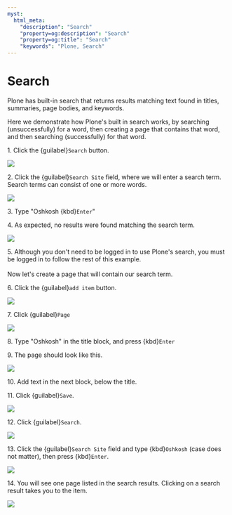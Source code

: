 ```yaml
---
myst:
  html_meta:
    "description": "Search"
    "property=og:description": "Search"
    "property=og:title": "Search"
    "keywords": "Plone, Search"
---
```


# Search

Plone has built-in search that returns results matching text found in titles, summaries, page bodies, and keywords.

Here we demonstrate how Plone's built in search works, by searching (unsuccessfully) for a word, then creating a page that contains that word, and then searching (successfully) for that word.

1\. Click the {guilabel}`Search` button.

![](https://ajeuwbhvhr.cloudimg.io/colony-recorder.s3.amazonaws.com/files/2024-11-16/3fa5036b-d7a1-4fa1-9cae-776489648c51/File.jpeg?tl_px=1116,0&br_px=2836,961&force_format=jpeg&q=100&width=1120.0&wat=1&wat_opacity=0.7&wat_gravity=northwest&wat_url=https://colony-recorder.s3.us-west-1.amazonaws.com/images/watermarks/FB923C_standard.png&wat_pad=1001,96)


2\. Click the {guilabel}`Search Site` field, where we will enter a search term. Search terms can consist of one or more words.

![](https://ajeuwbhvhr.cloudimg.io/colony-recorder.s3.amazonaws.com/files/2024-11-16/309bb572-8c7d-4562-a661-52b12cd5bb3e/File.jpeg?tl_px=240,0&br_px=1959,961&force_format=jpeg&q=100&width=1120.0&wat=1&wat_opacity=0.7&wat_gravity=northwest&wat_url=https://colony-recorder.s3.us-west-1.amazonaws.com/images/watermarks/FB923C_standard.png&wat_pad=524,108)


3\. Type "Oshkosh {kbd}`Enter`"


4\. As expected, no results were found matching the search term.

![](https://ajeuwbhvhr.cloudimg.io/colony-recorder.s3.amazonaws.com/files/2024-11-16/ab297168-2536-471b-94cc-e4f774138375/File.jpeg?tl_px=0,283&br_px=1719,1244&force_format=jpeg&q=100&width=1120.0&wat=1&wat_opacity=0.7&wat_gravity=northwest&wat_url=https://colony-recorder.s3.us-west-1.amazonaws.com/images/watermarks/FB923C_standard.png&wat_pad=195,276)


5\. Although you don't need to be logged in to use Plone's search, you must be logged in to follow the rest of this example. \
\
Now let's create a page that will contain our search term.


6\. Click the {guilabel}`add item` button.

![](https://ajeuwbhvhr.cloudimg.io/colony-recorder.s3.amazonaws.com/files/2024-11-14/c3f1a4cf-ae95-4683-af27-980cae287ff9/ascreenshot.jpeg?tl_px=0,0&br_px=1719,961&force_format=jpeg&q=100&width=1120.0&wat=1&wat_opacity=0.7&wat_gravity=northwest&wat_url=https://colony-recorder.s3.us-west-1.amazonaws.com/images/watermarks/FB923C_standard.png&wat_pad=25,159)


7\. Click {guilabel}`Page`

![](https://ajeuwbhvhr.cloudimg.io/colony-recorder.s3.amazonaws.com/files/2024-11-14/a538adf4-8177-4be8-b87d-01a3b994148f/ascreenshot.jpeg?tl_px=0,151&br_px=1719,1112&force_format=jpeg&q=100&width=1120.0&wat=1&wat_opacity=0.7&wat_gravity=northwest&wat_url=https://colony-recorder.s3.us-west-1.amazonaws.com/images/watermarks/FB923C_standard.png&wat_pad=113,276)


8\. Type "Oshkosh" in the title block, and press {kbd}`Enter`


9\. The page should look like this.

![](https://ajeuwbhvhr.cloudimg.io/colony-recorder.s3.amazonaws.com/files/2024-11-14/ad2e0ee5-813d-489b-9591-6211e28c9623/ascreenshot.jpeg?tl_px=0,91&br_px=1719,1052&force_format=jpeg&q=100&width=1120.0&wat=1&wat_opacity=0.7&wat_gravity=northwest&wat_url=https://colony-recorder.s3.us-west-1.amazonaws.com/images/watermarks/FB923C_standard.png&wat_pad=339,277)


10\. Add text in the next block, below the title.


11\. Click {guilabel}`Save`.

![](https://ajeuwbhvhr.cloudimg.io/colony-recorder.s3.amazonaws.com/files/2024-11-14/fa15402c-9bf2-4eab-a339-93fe5b702451/ascreenshot.jpeg?tl_px=0,0&br_px=1719,961&force_format=jpeg&q=100&width=1120.0&wat=1&wat_opacity=0.7&wat_gravity=northwest&wat_url=https://colony-recorder.s3.us-west-1.amazonaws.com/images/watermarks/FB923C_standard.png&wat_pad=0,5)


12\. Click {guilabel}`Search`.

![](https://ajeuwbhvhr.cloudimg.io/colony-recorder.s3.amazonaws.com/files/2024-11-14/aa054d8b-4eec-4fb0-9c16-8c56bf8e46c8/ascreenshot.jpeg?tl_px=1116,0&br_px=2836,961&force_format=jpeg&q=100&width=1120.0&wat=1&wat_opacity=0.7&wat_gravity=northwest&wat_url=https://colony-recorder.s3.us-west-1.amazonaws.com/images/watermarks/FB923C_standard.png&wat_pad=1003,77)


13\. Click the {guilabel}`Search Site` field and type {kbd}`Oshkosh` (case does not matter), then press {kbd}`Enter`.

![](https://ajeuwbhvhr.cloudimg.io/colony-recorder.s3.amazonaws.com/files/2024-11-14/0892e1a4-2308-42d6-a073-2b8a2cf03fe5/ascreenshot.jpeg?tl_px=732,0&br_px=2452,961&force_format=jpeg&q=100&width=1120.0&wat=1&wat_opacity=0.7&wat_gravity=northwest&wat_url=https://colony-recorder.s3.us-west-1.amazonaws.com/images/watermarks/FB923C_standard.png&wat_pad=524,118)


14\. You will see one page listed in the search results. Clicking on a search result takes you to the item.

![](https://ajeuwbhvhr.cloudimg.io/colony-recorder.s3.amazonaws.com/files/2024-11-14/6b62bcc5-9356-4671-8df1-054364e72b15/ascreenshot.jpeg?tl_px=0,517&br_px=1719,1478&force_format=jpeg&q=100&width=1120.0&wat=1&wat_opacity=0.7&wat_gravity=northwest&wat_url=https://colony-recorder.s3.us-west-1.amazonaws.com/images/watermarks/FB923C_standard.png&wat_pad=211,277)
